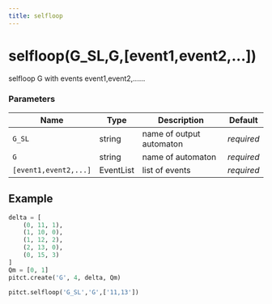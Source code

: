 ```yaml
---
title: selfloop
---
```


# selfloop(G_SL,G,[event1,event2,...])

selfloop G with events event1,event2,......

### Parameters
| Name         | Type      | Description                            | Default    |
|--------------|-----------|----------------------------------------|------------|
| `G_SL`       | string    | name of output automaton               | *required* |
| `G`          | string    | name of automaton                      | *required* |
| `[event1,event2,...]`  | EventList | list of events               | *required* |


## Example

```python title="sample 1"
delta = [
    (0, 11, 1),
    (1, 10, 0),
    (1, 12, 2),
    (2, 13, 0),
    (0, 15, 3)
]
Qm = [0, 1]
pitct.create('G', 4, delta, Qm)

pitct.selfloop('G_SL','G',['11,13'])

```
